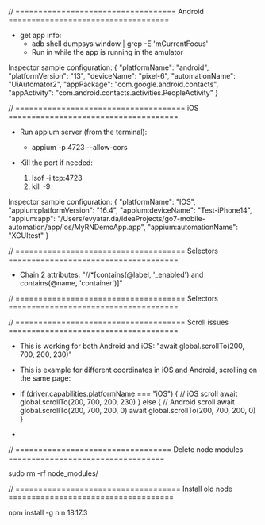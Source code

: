 

// ===================================  Android  ===================================

* get app info: 
  * adb shell dumpsys window | grep -E 'mCurrentFocus'
  * Run in while the app is running in the amulator

Inspector sample configuration:
    {
    "platformName": "android",
    "platformVersion": "13",
    "deviceName": "pixel-6",
    "automationName": "UiAutomator2",
    "appPackage": "com.google.android.contacts",
    "appActivity": "com.android.contacts.activities.PeopleActivity"
    }

// =====================================  iOS  =====================================

* Run appium server (from the terminal): 
  * appium -p 4723 --allow-cors

* Kill the port if needed:
  1. lsof -i tcp:4723
  2. kill -9 <PID>

Inspector sample configuration:
    {
    "platformName": "IOS",
    "appium:platformVersion": "16.4",
    "appium:deviceName": "Test-iPhone14",
    "appium:app": "/Users/evyatar.da/IdeaProjects/go7-mobile-automation/app/ios/MyRNDemoApp.app",
    "appium:automationName": "XCUItest"
    }


// =====================================  Selectors  =====================================

* Chain 2 attributes: "//*[contains(@label, '_enabled') and contains(@name, 'container')]"

// =====================================  Selectors  =====================================

// =====================================  Scroll issues  =====================================

* This is working for both Android and iOS:  "await global.scrollTo(200, 700, 200, 230)"
* This is example for different coordinates in iOS and Android, scrolling on the same page:
            
* if (driver.capabilities.platformName === "iOS") {
        // iOS scroll
        await global.scrollTo(200, 700, 200, 230)
    }
    else {
        // Android scroll
        await global.scrollTo(200, 700, 200, 0)
        await global.scrollTo(200, 700, 200, 0)
    }
* 

// ==================================  Delete node modules  ==================================

sudo rm -rf node_modules/

// ==================================== Install old node  ====================================

npm install -g n
n 18.17.3